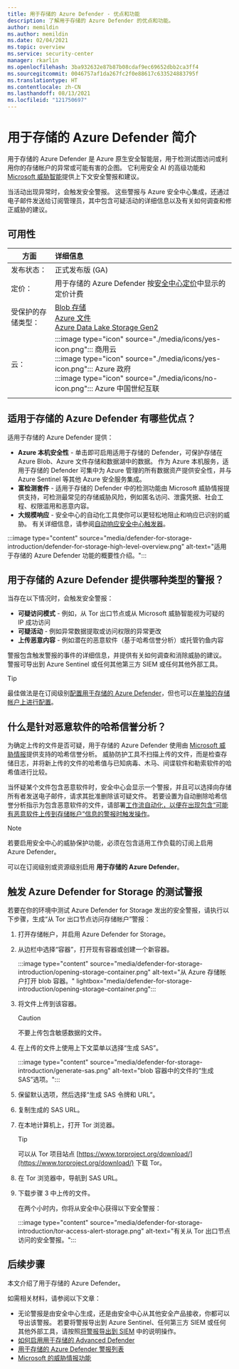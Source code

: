 ```yaml
---
title: 用于存储的 Azure Defender - 优点和功能
description: 了解用于存储的 Azure Defender 的优点和功能。
author: memildin
ms.author: memildin
ms.date: 02/04/2021
ms.topic: overview
ms.service: security-center
manager: rkarlin
ms.openlocfilehash: 3ba932632e87b87b08cdaf9ec69652dbb2ca3ff4
ms.sourcegitcommit: 0046757af1da267fc2f0e88617c633524883795f
ms.translationtype: HT
ms.contentlocale: zh-CN
ms.lasthandoff: 08/13/2021
ms.locfileid: "121750697"
---
```

# <a name="introduction-to-azure-defender-for-storage"></a>用于存储的 Azure Defender 简介

用于存储的 Azure Defender 是 Azure 原生安全智能层，用于检测试图访问或利用你的存储帐户的异常或可能有害的企图。 它利用安全 AI 的高级功能和[ Microsoft 威胁智能](https://go.microsoft.com/fwlink/?linkid=2128684)提供上下文安全警报和建议。

当活动出现异常时，会触发安全警报。 这些警报与 Azure 安全中心集成，还通过电子邮件发送给订阅管理员，其中包含可疑活动的详细信息以及有关如何调查和修正威胁的建议。

## <a name="availability"></a>可用性

|方面|详细信息|
|----|:----|
|发布状态：|正式发布版 (GA)|
|定价：|用于存储的 Azure Defender 按[安全中心定价](https://azure.microsoft.com/pricing/details/security-center/)中显示的定价计费|
|受保护的存储类型：|[Blob 存储](https://azure.microsoft.com/services/storage/blobs/)<br>[Azure 文件](../storage/files/storage-files-introduction.md)<br>[Azure Data Lake Storage Gen2](../storage/blobs/data-lake-storage-introduction.md)|
|云：|:::image type="icon" source="./media/icons/yes-icon.png"::: 商用云<br>:::image type="icon" source="./media/icons/yes-icon.png"::: Azure 政府<br>:::image type="icon" source="./media/icons/no-icon.png"::: Azure 中国世纪互联|
|||


## <a name="what-are-the-benefits-of-azure-defender-for-storage"></a>适用于存储的 Azure Defender 有哪些优点？

适用于存储的 Azure Defender 提供：

- **Azure 本机安全性** - 单击即可启用适用于存储的 Defender，可保护存储在 Azure Blob、Azure 文件存储和数据湖中的数据。 作为 Azure 本机服务，适用于存储的 Defender 可集中为 Azure 管理的所有数据资产提供安全性，并与 Azure Sentinel 等其他 Azure 安全服务集成。
- **富检测套件** - 适用于存储的 Defender 中的检测功能由 Microsoft 威胁情报提供支持，可检测最常见的存储威胁风险，例如匿名访问、泄露凭据、社会工程、权限滥用和恶意内容。
- **大规模响应** - 安全中心的自动化工具使你可以更轻松地阻止和响应已识别的威胁。 有关详细信息，请参阅[自动响应安全中心触发器](workflow-automation.md)。

:::image type="content" source="media/defender-for-storage-introduction/defender-for-storage-high-level-overview.png" alt-text="适用于存储的 Azure Defender 功能的概要性介绍。":::


## <a name="what-kind-of-alerts-does-azure-defender-for-storage-provide"></a>用于存储的 Azure Defender 提供哪种类型的警报？

当存在以下情况时，会触发安全警报：

- **可疑访问模式** - 例如，从 Tor 出口节点或从 Microsoft 威胁智能视为可疑的 IP 成功访问
- **可疑活动** - 例如异常数据提取或访问权限的异常更改
- **上传恶意内容** - 例如潜在的恶意软件（基于哈希信誉分析）或托管钓鱼内容

警报包含触发警报的事件的详细信息，并提供有关如何调查和消除威胁的建议。 警报可导出到 Azure Sentinel 或任何其他第三方 SIEM 或任何其他外部工具。

> [!TIP]
> 最佳做法是在订阅级别[配置用于存储的 Azure Defender](../storage/common/azure-defender-storage-configure.md?tabs=azure-security-center)，但也可以[在单独的存储帐户上进行配置](../storage/common/azure-defender-storage-configure.md?tabs=azure-portal)。


## <a name="what-is-hash-reputation-analysis-for-malware"></a>什么是针对恶意软件的哈希信誉分析？

为确定上传的文件是否可疑，用于存储的 Azure Defender 使用由 [Microsoft 威胁情报](https://go.microsoft.com/fwlink/?linkid=2128684)提供支持的哈希信誉分析。 威胁防护工具不扫描上传的文件，而是检查存储日志，并将新上传的文件的哈希值与已知病毒、木马、间谍软件和勒索软件的哈希值进行比较。 

当怀疑某个文件包含恶意软件时，安全中心会显示一个警报，并且可以选择向存储所有者发送电子邮件，请求其批准删除该可疑文件。 若要设置为自动删除哈希信誉分析指示为包含恶意软件的文件，请部署[工作流自动化，以便在出现包含“可能有恶意软件上传到存储帐户”信息的警报时触发操作](https://techcommunity.microsoft.com/t5/azure-security-center/how-to-respond-to-potential-malware-uploaded-to-azure-storage/ba-p/1452005)。

> [!NOTE]
> 若要启用安全中心的威胁保护功能，必须在包含适用工作负载的订阅上启用 Azure Defender。
>
> 可以在订阅级别或资源级别启用 **用于存储的 Azure Defender**。

## <a name="trigger-a-test-alert-for-azure-defender-for-storage"></a>触发 Azure Defender for Storage 的测试警报

若要在你的环境中测试 Azure Defender for Storage 发出的安全警报，请执行以下步骤，生成“从 Tor 出口节点访问存储帐户”警报：

1. 打开存储帐户，并启用 Azure Defender for Storage。
1. 从边栏中选择“容器”，打开现有容器或创建一个新容器。

    :::image type="content" source="media/defender-for-storage-introduction/opening-storage-container.png" alt-text="从 Azure 存储帐户打开 blob 容器。" lightbox="media/defender-for-storage-introduction/opening-storage-container.png":::

1. 将文件上传到该容器。

    > [!CAUTION]
    > 不要上传包含敏感数据的文件。

1. 在上传的文件上使用上下文菜单以选择“生成 SAS”。

    :::image type="content" source="media/defender-for-storage-introduction/generate-sas.png" alt-text="blob 容器中的文件的“生成 SAS”选项。":::

1. 保留默认选项，然后选择“生成 SAS 令牌和 URL”。

1. 复制生成的 SAS URL。

1. 在本地计算机上，打开 Tor 浏览器。

    > [!TIP]
    > 可以从 Tor 项目站点 [https://www.torproject.org/download/](https://www.torproject.org/download/) 下载 Tor。

1. 在 Tor 浏览器中，导航到 SAS URL。

1. 下载步骤 3 中上传的文件。

    在两个小时内，你将从安全中心获得以下安全警报：

    :::image type="content" source="media/defender-for-storage-introduction/tor-access-alert-storage.png" alt-text="有关从 Tor 出口节点访问的安全警报。":::

## <a name="next-steps"></a>后续步骤

本文介绍了用于存储的 Azure Defender。

如需相关材料，请参阅以下文章： 

- 无论警报是由安全中心生成，还是由安全中心从其他安全产品接收，你都可以导出该警报。 若要将警报导出到 Azure Sentinel、任何第三方 SIEM 或任何其他外部工具，请按照[将警报导出到 SIEM](continuous-export.md) 中的说明操作。
- [如何启用用于存储的 Advanced Defender](../storage/common/azure-defender-storage-configure.md)
- [用于存储的 Azure Defender 警报列表](alerts-reference.md#alerts-azurestorage)
- [Microsoft 的威胁情报功能](https://go.microsoft.com/fwlink/?linkid=2128684)